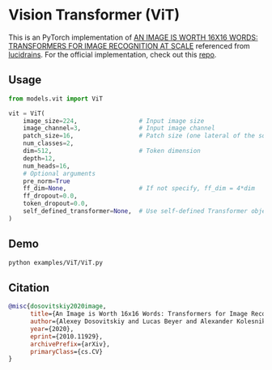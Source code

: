 # Vision Transformer (ViT)

This is an PyTorch implementation of [AN IMAGE IS WORTH 16X16 WORDS: TRANSFORMERS FOR IMAGE RECOGNITION AT SCALE](https://arxiv.org/abs/2010.11929) referenced from [lucidrains](https://github.com/blakechi/vit-pytorch). For the official implementation, check out this [repo](https://github.com/google-research/vision_transformer).

## Usage

```python
from models.vit import ViT

vit = ViT(
    image_size=224,                 # Input image size
    image_channel=3,                # Input image channel
    patch_size=16,                  # Patch size (one lateral of the square patch)
    num_classes=2,
    dim=512,                        # Token dimension
    depth=12,
    num_heads=16,
    # Optional arguments
    pre_norm=True
    ff_dim=None,                    # If not specify, ff_dim = 4*dim
    ff_dropout=0.0,
    token_dropout=0.0,
    self_defined_transformer=None,  # Use self-defined Transformer object
)
```

## Demo

```bash
python examples/ViT/ViT.py
```

## Citation

```bibtex
@misc{dosovitskiy2020image,
      title={An Image is Worth 16x16 Words: Transformers for Image Recognition at Scale},
      author={Alexey Dosovitskiy and Lucas Beyer and Alexander Kolesnikov and Dirk Weissenborn and Xiaohua Zhai and Thomas Unterthiner and Mostafa Dehghani and Matthias Minderer and Georg Heigold and Sylvain Gelly and Jakob Uszkoreit and Neil Houlsby},
      year={2020},
      eprint={2010.11929},
      archivePrefix={arXiv},
      primaryClass={cs.CV}
}
```
